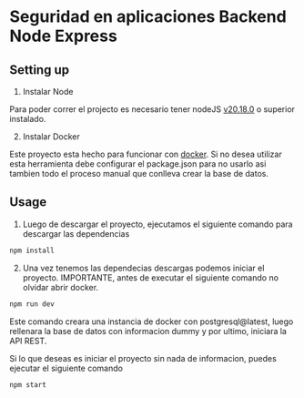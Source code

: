 # Seguridad en aplicaciones Backend Node Express

## Setting up

1. Instalar Node

Para poder correr el projecto es necesario tener nodeJS [v20.18.0](https://nodejs.org/en) o superior instalado.

2. Instalar Docker

Este proyecto esta hecho para funcionar con [docker](https://www.docker.com/). Si no desea utilizar esta herramienta debe configurar el package.json para no usarlo asi tambien todo el proceso manual que conlleva crear la base de datos.

## Usage

1. Luego de descargar el proyecto, ejecutamos el siguiente comando para descargar las dependencias

```javascript
npm install
```

2. Una vez tenemos las dependecias descargas podemos iniciar el proyecto. IMPORTANTE, antes de executar el siguiente comando no olvidar abrir docker.

```javascript
npm run dev
```

Este comando creara una instancia de docker con postgresql@latest, luego rellenara la base de datos con informacion dummy y por ultimo, iniciara la API REST.

Si lo que deseas es iniciar el proyecto sin nada de informacion, puedes ejecutar el siguiente comando

```javascript
npm start
```
